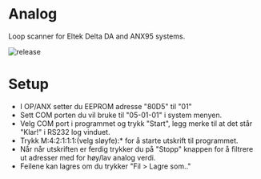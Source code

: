 
Analog
=======
Loop scanner for Eltek Delta DA and ANX95 systems.

![release](https://cloud.githubusercontent.com/assets/4086225/2870937/07fc6d6a-d2e9-11e3-8226-6608aa4fbda8.PNG)


Setup
=======
- I OP/ANX setter du EEPROM adresse "80D5" til "01"
- Sett COM porten du vil bruke til "05-01-01" i system menyen.
- Velg COM port i programmet og trykk "Start", legg merke til at det står "Klar!" i RS232 log vinduet.
- Trykk M:4:2:1:1:1:(velg sløyfe):* for å starte utskrift til programmet.
- Når når utskriften er ferdig trykker du på "Stopp" knappen for å filtrere ut adresser med for høy/lav analog verdi.
- Feilene kan lagres om du trykker "Fil > Lagre som.."

